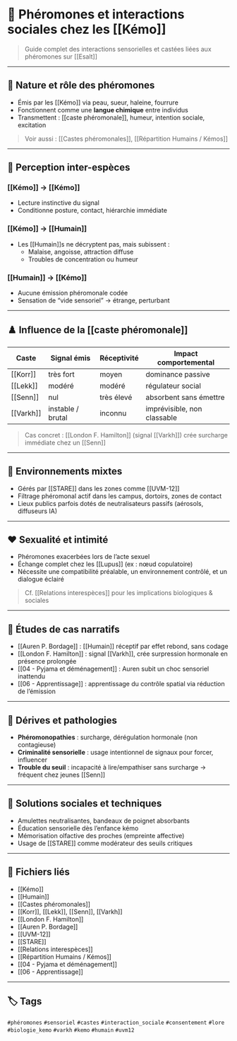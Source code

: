 # 💨 Phéromones et interactions sociales chez les [[Kémo]]

> Guide complet des interactions sensorielles et castées liées aux phéromones sur [[Esalt]]

---

## 🧬 Nature et rôle des phéromones

- Émis par les [[Kémo]] via peau, sueur, haleine, fourrure
- Fonctionnent comme une **langue chimique** entre individus
- Transmettent : [[caste phéromonale]], humeur, intention sociale, excitation

> Voir aussi : [[Castes phéromonales]], [[Répartition Humains / Kémos]]

---

## 🧠 Perception inter-espèces

### [[Kémo]] → [[Kémo]]
- Lecture instinctive du signal
- Conditionne posture, contact, hiérarchie immédiate

### [[Kémo]] → [[Humain]]
- Les [[Humain]]s ne décryptent pas, mais subissent :
  - Malaise, angoisse, attraction diffuse
  - Troubles de concentration ou humeur

### [[Humain]] → [[Kémo]]
- Aucune émission phéromonale codée
- Sensation de “vide sensoriel” → étrange, perturbant

---

## ♟️ Influence de la [[caste phéromonale]]

| Caste        | Signal émis     | Réceptivité     | Impact comportemental |
|--------------|------------------|------------------|------------------------|
| [[Korr]]     | très fort         | moyen            | dominance passive      |
| [[Lekk]]     | modéré            | modéré           | régulateur social       |
| [[Senn]]     | nul               | très élevé       | absorbent sans émettre |
| [[Varkh]]    | instable / brutal | inconnu          | imprévisible, non classable |

> Cas concret : [[London F. Hamilton]] (signal [[Varkh]]) crée surcharge immédiate chez un [[Senn]]

---

## 🏫 Environnements mixtes

- Gérés par [[STARE]] dans les zones comme [[UVM-12]]
- Filtrage phéromonal actif dans les campus, dortoirs, zones de contact
- Lieux publics parfois dotés de neutralisateurs passifs (aérosols, diffuseurs IA)

---

## ❤️ Sexualité et intimité

- Phéromones exacerbées lors de l’acte sexuel
- Échange complet chez les [[Lupus]] (ex : nœud copulatoire)
- Nécessite une compatibilité préalable, un environnement contrôlé, et un dialogue éclairé

> Cf. [[Relations interespèces]] pour les implications biologiques & sociales

---

## 🧭 Études de cas narratifs

- [[Auren P. Bordage]] : [[Humain]] réceptif par effet rebond, sans codage  
- [[London F. Hamilton]] : signal [[Varkh]], crée surpression hormonale en présence prolongée  
- [[04 - Pyjama et déménagement]] : Auren subit un choc sensoriel inattendu  
- [[06 - Apprentissage]] : apprentissage du contrôle spatial via réduction de l’émission

---

## 🛑 Dérives et pathologies

- **Phéromonopathies** : surcharge, dérégulation hormonale (non contagieuse)
- **Criminalité sensorielle** : usage intentionnel de signaux pour forcer, influencer
- **Trouble du seuil** : incapacité à lire/empathiser sans surcharge → fréquent chez jeunes [[Senn]]

---

## 🧱 Solutions sociales et techniques

- Amulettes neutralisantes, bandeaux de poignet absorbants
- Éducation sensorielle dès l’enfance kémo
- Mémorisation olfactive des proches (empreinte affective)
- Usage de [[STARE]] comme modérateur des seuils critiques

---

## 🔗 Fichiers liés

- [[Kémo]]  
- [[Humain]]  
- [[Castes phéromonales]]  
- [[Korr]], [[Lekk]], [[Senn]], [[Varkh]]  
- [[London F. Hamilton]]  
- [[Auren P. Bordage]]  
- [[UVM-12]]  
- [[STARE]]  
- [[Relations interespèces]]  
- [[Répartition Humains / Kémos]]  
- [[04 - Pyjama et déménagement]]  
- [[06 - Apprentissage]]

---

## 🏷️ Tags

`#phéromones` `#sensoriel` `#castes` `#interaction_sociale` `#consentement` `#lore` `#biologie_kemo` `#varkh` `#kemo` `#humain` `#uvm12`
